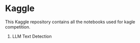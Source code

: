 # Kaggle

This Kaggle repository contains all the notebooks used for kagle competition.

1. LLM Text Detection
